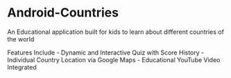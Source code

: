 # Android-Countries
An Educational application built for kids to learn about different countries of the world

Features Include - Dynamic and Interactive Quiz with Score History
                 - Individual Country Location via Google Maps
                 - Educational YouTube Video Integrated
